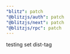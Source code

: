 ```yaml
---
"blitz": patch
"@blitzjs/auth": patch
"@blitzjs/next": patch
"@blitzjs/rpc": patch
---
```


testing set dist-tag
